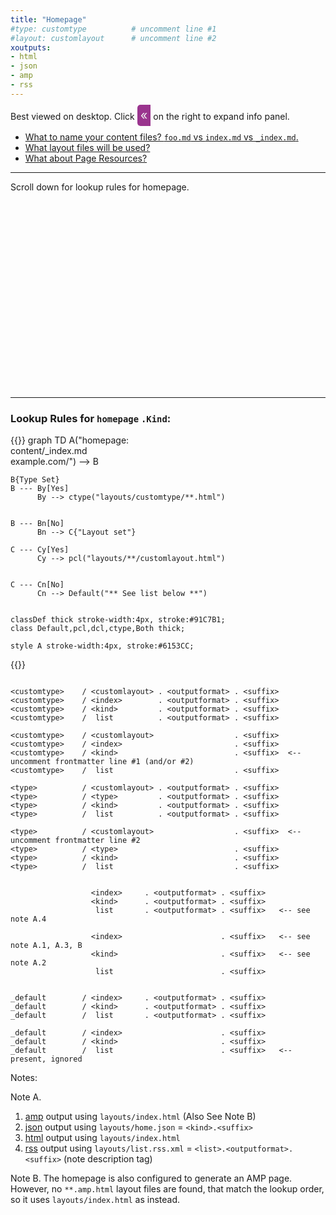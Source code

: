 ```yaml
---
title: "Homepage"
#type: customtype          # uncomment line #1
#layout: customlayout      # uncomment line #2
xoutputs:
- html
- json
- amp
- rss
---
```


Best viewed on desktop. Click <span style="padding: 5px; font-size: 20px; border-radius: 5px 0 0 5px; background-color: #9A348E; color: #eee">«</span> 
on the right to expand info panel.

- [What to name your content files? `foo.md` vs `index.md` vs `_index.md`.](/single-vs-list/)
- [What layout files will be used?](/layout-lookup/)    
- [What about Page Resources?](/page-resources/)

---

Scroll down for lookup rules for homepage.

<div style="height:300px;"></div>

---

### Lookup Rules for `homepage` `.Kind`:

{{<mermaid>}}
graph TD
    A("homepage: <br/> content/_index.md <br/> example.com/") --> B
    
    B{Type Set}
    B --- By[Yes]
          By --> ctype("layouts/customtype/**.html")
    

    B --- Bn[No]
          Bn --> C{"Layout set"}

    C --- Cy[Yes]
          Cy --> pcl("layouts/**/customlayout.html")


    C --- Cn[No]
          Cn --> Default("** See list below **")
    

    classDef thick stroke-width:4px, stroke:#91C7B1;
    class Default,pcl,dcl,ctype,Both thick;

    style A stroke-width:4px, stroke:#6153CC;

{{</mermaid>}}


```

<customtype>    / <customlayout> . <outputformat> . <suffix>    
<customtype>    / <index>        . <outputformat> . <suffix>
<customtype>    / <kind>         . <outputformat> . <suffix>
<customtype>    /  list          . <outputformat> . <suffix>

<customtype>    / <customlayout>                  . <suffix>    
<customtype>    / <index>                         . <suffix>
<customtype>    / <kind>                          . <suffix>  <-- uncomment frontmatter line #1 (and/or #2)
<customtype>    /  list                           . <suffix>

<type>          / <customlayout> . <outputformat> . <suffix>
<type>          / <type>         . <outputformat> . <suffix>
<type>          / <kind>         . <outputformat> . <suffix>
<type>          /  list          . <outputformat> . <suffix>

<type>          / <customlayout>                  . <suffix>  <-- uncomment frontmatter line #2
<type>          / <type>                          . <suffix>
<type>          / <kind>                          . <suffix>
<type>          /  list                           . <suffix>


                  <index>     . <outputformat> . <suffix>
                  <kind>      . <outputformat> . <suffix>
                   list       . <outputformat> . <suffix>   <-- see note A.4

                  <index>                      . <suffix>   <-- see note A.1, A.3, B
                  <kind>                       . <suffix>   <-- see note A.2
                   list                        . <suffix>


_default        / <index>     . <outputformat> . <suffix>
_default        / <kind>      . <outputformat> . <suffix>   
_default        /  list       . <outputformat> . <suffix>

_default        / <index>                      . <suffix>
_default        / <kind>                       . <suffix>
_default        /  list                        . <suffix>   <-- present, ignored

```

Notes:

Note A. 
1. [amp](/amp/) output using `layouts/index.html` (Also See Note B)
2. [json](/index.json) output using `layouts/home.json` = `<kind>.<suffix>`
3. [html](/index.html) output using `layouts/index.html`
4. [rss](/index.xml) output using `layouts/list.rss.xml` = `<list>.<outputformat>.<suffix>` (note description tag)


Note B. The homepage is also configured to generate an AMP page. However, no `**.amp.html` layout files are found,
that match the lookup order, so it uses `layouts/index.html` as instead.



